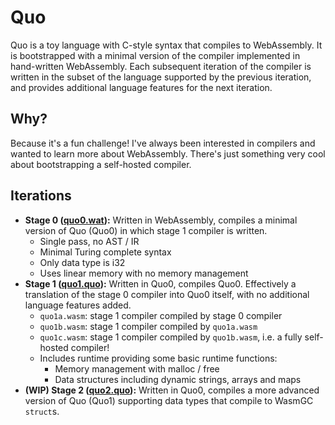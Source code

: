 # Quo

Quo is a toy language with C-style syntax that compiles to WebAssembly. It is
bootstrapped with a minimal version of the compiler implemented in hand-written
WebAssembly. Each subsequent iteration of the compiler is written in the subset
of the language supported by the previous iteration, and provides additional
language features for the next iteration.

## Why?

Because it's a fun challenge! I've always been interested in compilers and
wanted to learn more about WebAssembly. There's just something very cool about
bootstrapping a self-hosted compiler.

## Iterations

- **Stage 0 ([quo0.wat](./src/quo0/quo0.wat)):** Written in WebAssembly,
  compiles a minimal version of Quo (Quo0) in which stage 1 compiler is
  written.
  - Single pass, no AST / IR
  - Minimal Turing complete syntax
  - Only data type is i32
  - Uses linear memory with no memory management
- **Stage 1 ([quo1.quo](./src/quo1/quo1.quo)):** Written in Quo0, compiles
  Quo0. Effectively a translation of the stage 0 compiler into Quo0 itself,
  with no additional language features added.
  - `quo1a.wasm`: stage 1 compiler compiled by stage 0 compiler
  - `quo1b.wasm`: stage 1 compiler compiled by `quo1a.wasm`
  - `quo1c.wasm`: stage 1 compiler compiled by `quo1b.wasm`, i.e. a fully
    self-hosted compiler!
  - Includes runtime providing some basic runtime functions:
    - Memory management with malloc / free
    - Data structures including dynamic strings, arrays and maps
- **(WIP) Stage 2 ([quo2.quo](./src/quo2/quo2.quo)):** Written in Quo0,
  compiles a more advanced version of Quo (Quo1) supporting data types that
  compile to WasmGC `struct`s.

